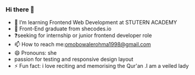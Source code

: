 ### Hi there 👋




 - 🌱 I’m learning Frontend Web Development at STUTERN ACADEMY
 - 👯 Front-End graduate from shecodes.io
 - ❓seeking for internship or junior frontend developer role
 - 📫 How to reach me:omobowalerohma1998@gmail.com
 - 😄 Pronouns: she
 - passion for testing and responsive design layout
 - ⚡ Fun fact: i love reciting and memorising the Qur'an .I am a veiled lady

